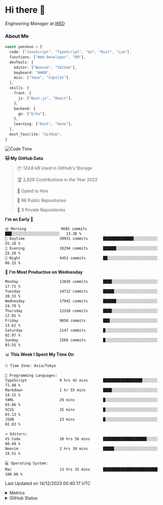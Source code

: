 # Hi there&nbsp;:wave:

<!-- ![Alt text](https://spotify-recently-played-readme.vercel.app/api?user=31kynbuubkiu3r4qh4hjuaglhfay) -->

_Engineering Manager at [WED](https://github.com/wedinc)_

### About Me

```ts
const yanskun = {
  code: ["JavaScript", "TypeScript", "Go", "Rust", "Lua"],
  functions: ["Web Developer", "EM"],
  devTools: {
    editor: ["Neovim", "VSCode"],
    keyboard: "HHKB",
    misc: ["tmux", "Copilot"],
  },
  skills: {
    front: {
      js: ["Nuxt.js", "React"],
    },
    backend: {
      go: ["Echo"],
    },
    learning: ["Rust", "Deno"],
  },
  most_favirite: "GitHub",
}
```

<!--START_SECTION:waka-->
![Code Time](http://img.shields.io/badge/Code%20Time-627%20hrs%2049%20mins-blue)

**🐱 My GitHub Data** 

> 📦 124.6 kB Used in GitHub's Storage 
 > 
> 🏆 2,828 Contributions in the Year 2023
 > 
> 💼 Opted to Hire
 > 
> 📜 96 Public Repositories 
 > 
> 🔑 3 Private Repositories 
 > 
**I'm an Early 🐤** 

```text
🌞 Morning                9685 commits        ███░░░░░░░░░░░░░░░░░░░░░░   13.38 % 
🌆 Daytime                39931 commits       ██████████████░░░░░░░░░░░   55.18 % 
🌃 Evening                18294 commits       ██████░░░░░░░░░░░░░░░░░░░   25.28 % 
🌙 Night                  4453 commits        ██░░░░░░░░░░░░░░░░░░░░░░░   06.15 % 
```
📅 **I'm Most Productive on Wednesday** 

```text
Monday                   12826 commits       ████░░░░░░░░░░░░░░░░░░░░░   17.72 % 
Tuesday                  14712 commits       █████░░░░░░░░░░░░░░░░░░░░   20.33 % 
Wednesday                17942 commits       ██████░░░░░░░░░░░░░░░░░░░   24.79 % 
Thursday                 12310 commits       ████░░░░░░░░░░░░░░░░░░░░░   17.01 % 
Friday                   9858 commits        ███░░░░░░░░░░░░░░░░░░░░░░   13.62 % 
Saturday                 2147 commits        █░░░░░░░░░░░░░░░░░░░░░░░░   02.97 % 
Sunday                   2568 commits        █░░░░░░░░░░░░░░░░░░░░░░░░   03.55 % 
```


📊 **This Week I Spent My Time On** 

```text
🕑︎ Time Zone: Asia/Tokyo

💬 Programming Languages: 
TypeScript               9 hrs 42 mins       ██████████████████░░░░░░░   71.40 % 
Markdown                 1 hr 55 mins        ████░░░░░░░░░░░░░░░░░░░░░   14.15 % 
YAML                     29 mins             █░░░░░░░░░░░░░░░░░░░░░░░░   03.66 % 
SCSS                     25 mins             █░░░░░░░░░░░░░░░░░░░░░░░░   03.13 % 
JSON                     23 mins             █░░░░░░░░░░░░░░░░░░░░░░░░   02.83 % 

🔥 Editors: 
VS Code                  10 hrs 56 mins      ████████████████████░░░░░   80.49 % 
Neovim                   2 hrs 39 mins       █████░░░░░░░░░░░░░░░░░░░░   19.51 % 

💻 Operating System: 
Mac                      13 hrs 35 mins      █████████████████████████   100.00 % 
```


 Last Updated on 14/12/2023 00:40:17 UTC
<!--END_SECTION:waka-->

<details>
  <summary>Metrics</summary>
  <img src="https://github.com/yanskun/yanskun/blob/main/github-metrics.svg" alt="Metrics">
</details>

<details>
  <summary>GitHub Status</summary>
  <picture>
    <source media="(prefers-color-scheme: dark)" srcset="https://raw.githubusercontent.com/yanskun/yanskun/master/profile-summary-card-output/nord_dark/0-profile-details.svg">
   <img src="https://raw.githubusercontent.com/yanskun/yanskun/master/profile-summary-card-output/default/0-profile-details.svg">
  </picture>
  <br>
  <picture>
    <source media="(prefers-color-scheme: dark)" srcset="https://raw.githubusercontent.com/yanskun/yanskun/master/profile-summary-card-output/nord_dark/1-repos-per-language.svg">
   <img src="https://raw.githubusercontent.com/yanskun/yanskun/master/profile-summary-card-output/default/1-repos-per-language.svg">
  </picture>
  <picture>
    <source media="(prefers-color-scheme: dark)" srcset="https://raw.githubusercontent.com/yanskun/yanskun/master/profile-summary-card-output/nord_dark/2-most-commit-language.svg">
   <img src="https://raw.githubusercontent.com/yanskun/yanskun/master/profile-summary-card-output/default/2-most-commit-language.svg">
  </picture>
  <br>
  <picture>
    <source media="(prefers-color-scheme: dark)" srcset="https://raw.githubusercontent.com/yanskun/yanskun/master/profile-summary-card-output/nord_dark/3-stats.svg">
   <img src="https://raw.githubusercontent.com/yanskun/yanskun/master/profile-summary-card-output/default/3-stats.svg">
  </picture>
  <picture>
    <source media="(prefers-color-scheme: dark)" srcset="https://raw.githubusercontent.com/yanskun/yanskun/master/profile-summary-card-output/nord_dark/4-productive-time.svg">
   <img src="https://raw.githubusercontent.com/yanskun/yanskun/master/profile-summary-card-output/default/4-productive-time.svg">
  </picture>
</details>

